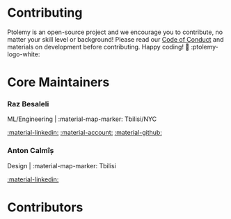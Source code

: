 # Contributing

Ptolemy is an open-source project and we encourage you to contribute, no matter your skill level or background! Please read our [Code of Conduct](code_of_conduct.md) and materials on development before contributing. Happy coding! :white_heart: :ptolemy-logo-white:

# Core Maintainers

### Raz Besaleli
ML/Engineering | :material-map-marker: Tbilisi/NYC

[:material-linkedin:](https://linkedin.com/in/rbesaleli) [:material-account:](https://besaleli.io) [:material-github:](https://github.com/besaleli)

### Anton Calmîș
Design | :material-map-marker: Tbilisi

[:material-linkedin:](https://www.linkedin.com/in/anton-kalmysh-91b35018b/)

# Contributors
